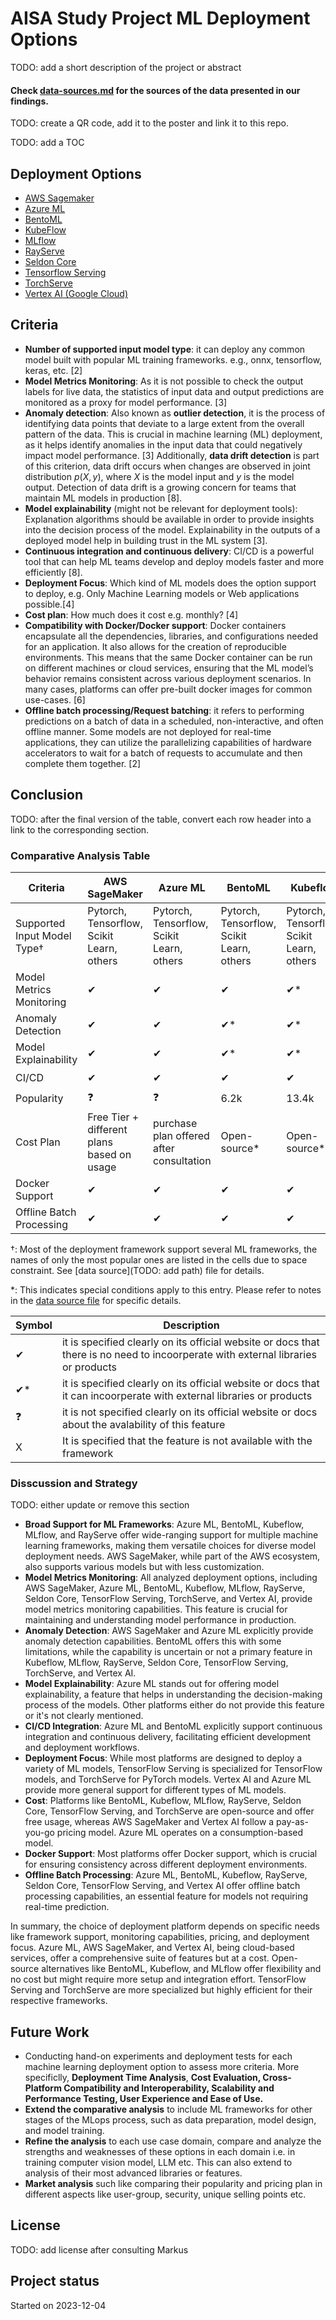 # AISA Study Project ML Deployment Options

TODO: add a short description of the project or abstract

#### Check [data-sources.md](./data-sources.md) for the sources of the data presented in our findings.

TODO: create a QR code, add it to the poster and link it to this repo.

TODO: add a TOC

## Deployment Options

* [AWS Sagemaker](https://aws.amazon.com/sagemaker/)
* [Azure ML](https://learn.microsoft.com/en-us/azure/machine-learning/tutorial-deploy-model?view=azureml-api-2)
* [BentoML](https://docs.bentoml.com/en/latest/)
* [KubeFlow](https://www.kubeflow.org/)
* [MLflow](https://mlflow.org/)
* [RayServe](https://docs.ray.io/en/latest/serve/index.html)
* [Seldon Core](https://www.seldon.io/solutions/core-plus)
* [Tensorflow Serving](https://www.tensorflow.org/tfx/guide/serving)
* [TorchServe](https://pytorch.org/serve/)
* [Vertex AI (Google Cloud)](https://cloud.google.com/vertex-ai/docs)

## Criteria

* **Number of supported input model type**: it can deploy any common model built with popular ML training frameworks. e.g., onnx, tensorflow, keras, etc. [2]
* **Model Metrics Monitoring**: As it is not possible to check the output labels for live data, the statistics of input data and output predictions are monitored as a proxy for model performance. [3]
* **Anomaly detection**: Also known as **outlier detection**, it is the process of identifying data points that deviate to a large extent from the overall pattern of the data. This is crucial in machine learning (ML) deployment, as it helps identify anomalies in the input data that could negatively impact model performance. [3] Additionally, **data drift detection** is part of this criterion, data drift occurs when changes are observed in joint distribution $p(X, y)$, where $X$ is the model input and $y$ is the model output. Detection of data drift is a growing concern for teams that maintain ML models in production [8].
* **Model explainability** (might not be relevant for deployment tools): Explanation algorithms should be available in order to provide insights into the decision process of the model. Explainability in the outputs of a deployed model help in building trust in the ML system [3].
* **Continuous integration and continuous delivery**: CI/CD is a powerful tool that can help ML teams develop and deploy models faster and more efficiently [8].
* **Deployment Focus**: Which kind of ML models does the option support to deploy, e.g. Only Machine Learning models or Web applications possible.[4]
* **Cost plan**: How much does it cost e.g. monthly? [4]
* **Compatibility with Docker/Docker support**: Docker containers encapsulate all the dependencies, libraries, and configurations needed for an application. It also allows for the creation of reproducible environments. This means that the same Docker container can be run on different machines or cloud services, ensuring that the ML model’s behavior remains consistent across various deployment scenarios. In many cases, platforms can offer pre-built docker images for common use-cases. [6]
* **Offline batch processing/Request batching**: it refers to performing predictions on a batch of data in a scheduled, non-interactive, and often offline manner. Some models are not deployed for real-time applications, they can utilize the parallelizing capabilities of hardware accelerators to wait for a batch of requests to accumulate and then complete them together. [2]

## Conclusion

TODO: after the final version of the table, convert each row header into a link to the corresponding section.

### Comparative Analysis Table
| Criteria                    | AWS SageMaker                              | Azure ML                                  | BentoML                                   | Kubeflow                                  | MLflow                                    | RayServe                                  | Seldon Core                               | TensorFlow Serving     | TorchServe          |
|-----------------------------|--------------------------------------------|-------------------------------------------|-------------------------------------------|-------------------------------------------|-------------------------------------------|-------------------------------------------|-------------------------------------------|------------------------|---------------------|
| Supported Input Model Type† | Pytorch, Tensorflow, Scikit Learn, others  | Pytorch, Tensorflow, Scikit Learn, others | Pytorch, Tensorflow, Scikit Learn, others | Pytorch, Tensorflow, Scikit Learn, others | Pytorch, Tensorflow, Scikit Learn, others | Pytorch, Tensorflow, Scikit Learn, others | Pytorch, Tensorflow, Scikit Learn, others | only TensorFlow models | only Pytorch models |
| Model Metrics Monitoring    | ✔                                          | ✔                                         | ✔                                         | ✔*                                        | ✔                                         | ✔                                         | ✔                                         | ✔                      | ✔                   |
| Anomaly Detection           | ✔                                          | ✔                                         | ✔*                                        | ✔*                                        | ✔*                                        | ❓                                         | ✔                                         | ❓                      | ❓                   |
| Model Explainability        | ✔                                          | ✔                                         | ✔*                                        | ✔*                                        | ✔*                                        | ✔*                                        | ✔                                         | ❓                      | ✔*                  |
| CI/CD                       | ✔                                          | ✔                                         | ✔                                         | ✔                                         | ✔*                                        | ❓                                         | ✔*                                        | ✔                      | ❓                   |
| Popularity                  | ❓                                          | ❓                                         | 6.2k                                      | 13.4k                                     | 16.3k                                     | 29.6k                                     | 4.1k                                      | 6k                     | 3.8k                |
| Cost Plan                   | Free Tier + different plans based on usage | purchase plan offered after consultation  | Open-source*                              | Open-source*                              | Open-source                               | Open-source                               | Open-source*                              | Open-source            | Open-source         |
| Docker Support              | ✔                                          | ✔                                         | ✔                                         | ✔                                         | ✔                                         | ✔                                         | ✔                                         | ✔                      | ✔                   |
| Offline Batch Processing    | ✔                                          | ✔                                         | ✔                                         | ✔                                         | X                                         | ✔                                         | ✔                                         | ✔                      | ✔                   |

†: Most of the deployment framework support several ML frameworks, the names of only the most popular ones are listed in the cells due to space constraint. See [data source](TODO: add path) file for details.

*: This indicates special conditions apply to this entry. Please refer to notes in the [data source file](./data-sources.md) for specific details.

| **Symbol** | **Description**                                                                                                                   |
|------------|-----------------------------------------------------------------------------------------------------------------------------------|
| ✔          | it is specified clearly on its official website or docs that there is no need to incoorperate with external libraries or products |
| ✔*         | it is specified clearly on its official website or docs that it can incoorperate with external libraries or products              |
| ❓          | it is not specified clearly on its official website or docs about the avalability of this feature                                 |
| X          | It is specified that the feature is not available with the framework                                                              |

### Disscussion and Strategy

TODO: either update or remove this section

* **Broad Support for ML Frameworks**: Azure ML, BentoML, Kubeflow, MLflow, and RayServe offer wide-ranging support for multiple machine learning frameworks, making them versatile choices for diverse model deployment needs. AWS SageMaker, while part of the AWS ecosystem, also supports various models but with less customization.
* **Model Metrics Monitoring**: All analyzed deployment options, including AWS SageMaker, Azure ML, BentoML, Kubeflow, MLflow, RayServe, Seldon Core, TensorFlow Serving, TorchServe, and Vertex AI, provide model metrics monitoring capabilities. This feature is crucial for maintaining and understanding model performance in production.
* **Anomaly Detection**: AWS SageMaker and Azure ML explicitly provide anomaly detection capabilities. BentoML offers this with some limitations, while the capability is uncertain or not a primary feature in Kubeflow, MLflow, RayServe, Seldon Core, TensorFlow Serving, TorchServe, and Vertex AI.
* **Model Explainability**: Azure ML stands out for offering model explainability, a feature that helps in understanding the decision-making process of the models. Other platforms either do not provide this feature or it's not clearly mentioned.
* **CI/CD Integration**: Azure ML and BentoML explicitly support continuous integration and continuous delivery, facilitating efficient development and deployment workflows.
* **Deployment Focus**: While most platforms are designed to deploy a variety of ML models, TensorFlow Serving is specialized for TensorFlow models, and TorchServe for PyTorch models. Vertex AI and Azure ML provide more general support for different types of ML models.
* **Cost**: Platforms like BentoML, Kubeflow, MLflow, RayServe, Seldon Core, TensorFlow Serving, and TorchServe are open-source and offer free usage, whereas AWS SageMaker and Vertex AI follow a pay-as-you-go pricing model. Azure ML operates on a consumption-based model.
* **Docker Support**: Most platforms offer Docker support, which is crucial for ensuring consistency across different deployment environments.
* **Offline Batch Processing**: Azure ML, BentoML, Kubeflow, RayServe, Seldon Core, TensorFlow Serving, and Vertex AI offer offline batch processing capabilities, an essential feature for models not requiring real-time prediction.

In summary, the choice of deployment platform depends on specific needs like framework support, monitoring capabilities, pricing, and deployment focus. Azure ML, AWS SageMaker, and Vertex AI, being cloud-based services, offer a comprehensive suite of features but at a cost. Open-source alternatives like BentoML, Kubeflow, and MLflow offer flexibility and no cost but might require more setup and integration effort. TensorFlow Serving and TorchServe are more specialized but highly efficient for their respective frameworks.

## Future Work

* Conducting hand-on experiments and deployment tests for each machine learning deployment option to assess more criteria. More specificlly, **Deployment Time Analysis**, **Cost Evaluation, **Cross-Platform Compatibility and Interoperability, **Scalability and Performance Testing, **User Experience and Ease of Use.********
* **Extend the comparative analysis** to include ML frameworks for other stages of the MLops process, such as data preparation, model design, and model training.
* **Refine the analysis** to each use case domain, compare and analyze the strengths and weaknesses of these options in each domain i.e. in training computer vision model, LLM etc. This can also extend to analysis of their most advanced libraries or features.
* **Market analysis** such like comparing their popularity and pricing plan in different aspects like user-group, security, unique selling points etc.

## License

TODO: add license after consulting Markus

## Project status

Started on 2023-12-04

